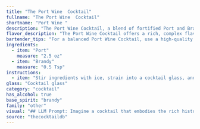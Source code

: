 ```yaml
---
title: "The Port Wine  Cocktail"
fullname: "The Port Wine  Cocktail"
shortname: "Port Wine "
description: "The Port Wine Cocktail, a blend of fortified Port and Brandy, belongs to the **Brandy Cocktail** family.  Originating in the 19th century, it's a classic variation on the Brandy Alexander, substituting Port for the sweet cream liqueur. "
flavor_description: "The Port Wine Cocktail offers a rich, complex flavor profile. The sweetness of the Port wine is balanced by the warmth and spice of the Brandy, creating a harmonious blend. Notes of dried fruit, chocolate, and vanilla emerge from the Port, while the Brandy adds a subtle smokiness and a hint of oak. The overall taste is full-bodied and luxurious, with a lingering finish that leaves you wanting more. "
bartender_tips: "For a balanced Port Wine Cocktail, use a high-quality ruby port with complex fruit notes and a smooth brandy. Chill both ingredients before mixing to ensure a refreshing drink. Measure precisely, as too much brandy will overpower the port's sweetness. Use a bar spoon to gently stir, avoiding excessive dilution.  Garnish with a cherry or orange peel for an elegant touch. "
ingredients:
  - item: "Port"
    measure: "2.5 oz"
  - item: "Brandy"
    measure: "0.5 Tsp"
instructions:
  - item: "Stir ingredients with ice, strain into a cocktail glass, and serve."
glass: "Cocktail glass"
category: "cocktail"
has_alcohol: true
base_spirit: "brandy"
family: "other"
visual: "## LLM Prompt: Imagine a cocktail that embodies the rich history and complexity of Portugal.  Describe the appearance of the **Port Wine Cocktail**, crafted with **ruby port and a splash of aged brandy**.  Focus on the **color, clarity, and any visual elements** that add to the aesthetic appeal of this classic drink. **Consider the following**:* **Color**:  What shade of red does the drink possess? Is it deep, vibrant, or more muted? Does it have any hints of other colors, like brown or orange? * **Clarity**: Is the drink crystal clear, or does it have a slight haze or sediment? * **Visual Elements**: Are there any garnishes used that add to the visual appeal, such as a citrus twist, a cherry, or a sprig of herbs? How do these elements enhance the overall appearance of the cocktail? **Example**: The Port Wine Cocktail shimmers with a captivating ruby hue, like a polished garnet held in the light.  Its clarity is pristine, revealing subtle amber tones that speak to the aged brandy within.  A thin slice of orange peel, carefully curled and resting on the rim of the glass, adds a vibrant burst of color, inviting a first sip and promising a delightful experience. "
source: "thecocktaildb"
---
```


